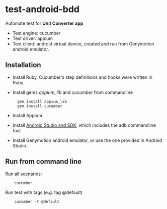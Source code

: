 # test-android-bdd
Automate test for __Unit Converter app__

* Test engine: cucumber
* Test driver: appium
* Test client: android virtual device, created and run from Genymotion android emulator.

## Installation
* Install Ruby. Cucumber's step definitions and hooks were written in Ruby.
* Install gems _appium_lib_ and _cucumber_ from commandline

        gem install appium_lib
        gem install cucumber
* Install Appium
* Install [Android Studio and SDK](https://developer.android.com/studio#downloads), which includes the adb commandline tool
* Install Genymotion android emulator, or use the one provided in Android Studio.

## Run from command line
Run all scenarios: 
        
        cucumber

Run test with tags (e.g. tag @default)

        cucumber -t @default